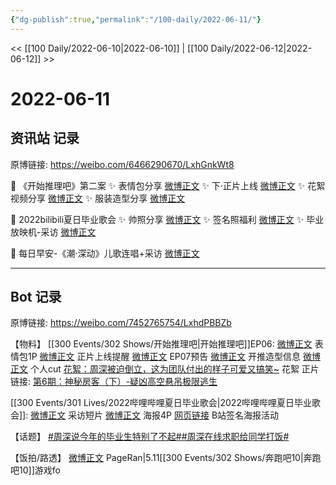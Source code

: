 ```yaml
---
{"dg-publish":true,"permalink":"/100-daily/2022-06-11/"}
---
```



<< [[100 Daily/2022-06-10\|2022-06-10]] | [[100 Daily/2022-06-12\|2022-06-12]] >>

# 2022-06-11

## 资讯站 记录

原博链接: https://weibo.com/6466290670/LxhGnkWt8

💫 《开始推理吧》第二案
✨ 表情包分享 [微博正文](https://m.weibo.cn/6466290670/4779160767829029)
✨ 下·正片上线 [微博正文](https://m.weibo.cn/6466290670/4779233677672658)
✨ 花絮视频分享 [微博正文](https://m.weibo.cn/6466290670/4779324207797343)
✨ 服装造型分享 [微博正文](https://m.weibo.cn/6466290670/4779266326397969)

💫 2022bilibili夏日毕业歌会
✨ 帅照分享 [微博正文](https://m.weibo.cn/6466290670/4779217067707206)
✨ 签名照福利 [微博正文](https://m.weibo.cn/6466290670/4779219832537177)
✨ 毕业放映机-采访 [微博正文](https://m.weibo.cn/6466290670/4779213520115054)

💫 每日早安-《潮·深动》儿歌连唱+采访
[微博正文](https://m.weibo.cn/6466290670/4779090437736469)

---
## Bot 记录

原博链接: https://weibo.com/7452765754/LxhdPBBZb

【物料】
[[300 Events/302 Shows/开始推理吧\|开始推理吧]]EP06:
[微博正文](https://m.weibo.cn/2162247381/4779158338539852) 表情包1P
[微博正文](https://m.weibo.cn/2162247381/4779229512205051) 正片上线提醒
[微博正文](https://m.weibo.cn/2162247381/4779245576653745) EP07预告
[微博正文](https://m.weibo.cn/7710473200/4779253620546165) 开推造型信息
[微博正文](https://m.weibo.cn/1371117067/4779260202192030) 个人cut
[花絮：周深被迫倒立，这为团队付出的样子可爱又搞笑~](https://weibo.cn/sinaurl?u=http%3A%2F%2Fm.v.qq.com%2Fplay.html%3Fcid%3Dmzc00200ls9qbfs%26vid%3Dq00431if0yp%26url_from%3Dshare%26second_share%3D0%26share_from%3Dsina%26pgid%3Dpage_detail%26mod_id%3Dmod_toolbar_new) 花絮
正片链接:
[第6期：神秘房客（下）-疑凶高空悬吊极限逃生](https://weibo.cn/sinaurl?u=http%3A%2F%2Fv.qq.com%2Fx%2Fcover%2Fmzc00200ls9qbfs%2Fw0043w1lalg.html)

[[300 Events/301 Lives/2022哔哩哔哩夏日毕业歌会\|2022哔哩哔哩夏日毕业歌会]]:
[微博正文](https://m.weibo.cn/6744306402/4779211199615954) 采访短片
[微博正文](https://m.weibo.cn/6744306402/4779213691553424) 海报4P
[网页链接](https://weibo.cn/sinaurl?u=https%3A%2F%2Fb23.tv%2Fh7rvBJ1) B站签名海报活动

【话题】
[#周深说今年的毕业生特别了不起#](https://s.weibo.com/weibo?q=%23%E5%91%A8%E6%B7%B1%E8%AF%B4%E4%BB%8A%E5%B9%B4%E7%9A%84%E6%AF%95%E4%B8%9A%E7%94%9F%E7%89%B9%E5%88%AB%E4%BA%86%E4%B8%8D%E8%B5%B7%23)[#周深在线求职给同学打饭#](https://s.weibo.com/weibo?q=%23%E5%91%A8%E6%B7%B1%E5%9C%A8%E7%BA%BF%E6%B1%82%E8%81%8C%E7%BB%99%E5%90%8C%E5%AD%A6%E6%89%93%E9%A5%AD%23)

【饭拍/路透】
[微博正文](https://m.weibo.cn/7633014126/4779160482615087) PageRan|5.11[[300 Events/302 Shows/奔跑吧10\|奔跑吧10]]游戏fo
